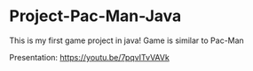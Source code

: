 # Project-Pac-Man-Java
This is my first game project in java! Game is similar to Pac-Man

Presentation: https://youtu.be/7pqvITvVAVk
